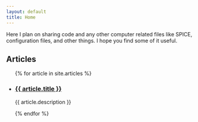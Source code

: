 ```yaml
---
layout: default
title: Home
---
```


<p>
Here I plan on sharing code and any other computer related files like SPICE,
configuration files, and other things. I hope you find some of it useful.
</p>

<h2>Articles</h2>

<ul>
  {% for article in site.articles %}
    <li>
      <h3><a href="{{ article.url }}">{{ article.title }}</a></h3>
      <p>{{ article.description }}</p>
    </li>
  {% endfor %}
</ul>
